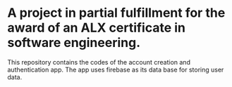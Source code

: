 # A project in partial fulfillment for the award of an ALX certificate in software engineering.
This repository contains the codes of the account creation and authentication app.
The app uses firebase as its data base for storing user data.
